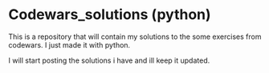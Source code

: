 # Codewars_solutions (python)

This is a repository that will contain my solutions to the some exercises from codewars. I just made it with python.

I will start posting the solutions i have and ill keep it updated.

